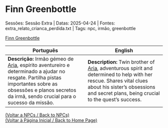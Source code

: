 
# Finn Greenbottle

Sessões: Sessão Extra | Datas: 2025-04-24 | Fontes: extra_relato_crianca_perdida.txt | Tags: npc, irmão, greenbottle

[Finn Greenbottle](finn_greenbottle.png)

| Português | English |
|-----------|---------|
| **Descrição:** Irmão gémeo de [Aria](aria_greenbottle.md), espírito aventureiro e determinado a ajudar no resgate. Partilha pistas importantes sobre as obsessões e planos secretos da irmã, sendo crucial para o sucesso da missão. | **Description:** Twin brother of [Aria](aria_greenbottle.md), adventurous spirit and determined to help with her rescue. Shares vital clues about his sister’s obsessions and secret plans, being crucial to the quest’s success. |

[(Voltar a NPCs / Back to NPCs)](npcs.md)  
[(Voltar à Página Inicial / Back to Home Page)](index.md)

